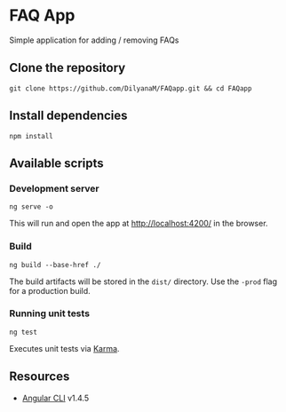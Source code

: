 # FAQ App

Simple application for adding / removing FAQs

## Clone the repository

```
git clone https://github.com/DilyanaM/FAQapp.git && cd FAQapp
```

## Install dependencies

```
npm install
```

## Available scripts

### Development server

```
ng serve -o
```

This will run and open the app at [http://localhost:4200/](http://localhost:4200/) in the browser.

### Build

```
ng build --base-href ./
```

The build artifacts will be stored in the `dist/` directory. Use the `-prod` flag for a production build.

### Running unit tests

```
ng test
```

Executes unit tests via [Karma](https://karma-runner.github.io).

## Resources

- [Angular CLI](https://cli.angular.io/) v1.4.5
